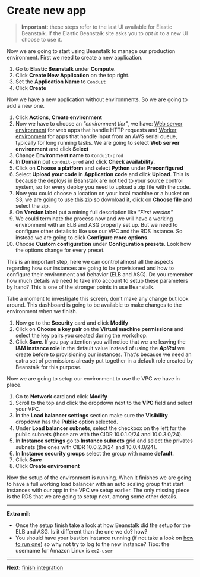 # Create new app

> **Important:** these steps refer to the last UI available for Elastic Beanstalk. If the Elastic Beanstalk site asks you to _opt in_ to a new UI choose to use it.

Now we are going to start using Beanstalk to manage our production environment. First we need to create a new application.

1. Go to **Elastic Beanstalk** under **Compute**.
2. Click **Create New Application** on the top right.
3. Set the **Application Name** to `Conduit`
4. Click **Create**

Now we have a new application without environments. So we are going to add a new one.

1. Click **Actions**, **Create environment**
2. Now we have to choose an _"environment tier"_, we have: [Web server environment](https://docs.aws.amazon.com/elasticbeanstalk/latest/dg/concepts-worker.html) for web apps that handle HTTP requests and [Worker environment](https://docs.aws.amazon.com/elasticbeanstalk/latest/dg/concepts-worker.html) for apps that handle input from an AWS serial queue, typically for long running tasks. We are going to select **Web server environment** and click **Select**
3. Change **Environment name** to `Conduit-prod`
4. In **Domain** put `conduit-prod` and click **Check availability**.
5. Click on **Choose a platform** and select **Python** under **Preconfigured**
6. Select **Upload your code** in **Application code** and click **Upload**. This is because the deploys in Beanstalk are not tied to your source control system, so for every deploy you need to upload a zip file with the code.
7. Now you could choose a location on your local machine or a bucket on S3, we are going to use [this zip](/workshop/backend/beanstalk_deploy.zip) so download it, click on **Choose file** and select the zip.
8. On **Version label** put a mining full description like _"First version"_
9. We could terminate the process now and we will have a working environment with an ELB and ASG properly set up. But we need to configure other details to like use our VPC and the RDS instance. So instead we are going to click **Configure more options**.
10. Choose **Custom configuration** under **Configuration presets**. Look how the options change for every preset.

This is an important step, here we can control almost all the aspects regarding how our instances are going to be provisioned and how to configure their environment and behavior (ELB and ASG). Do you remember how much details we need to take into account to setup these parameters by hand? This is one of the stronger points in use Beanstalk.

Take a moment to investigate this screen, don't make any change but look around. This dashboard is going to be available to make changes to the environment when we finish.

1. Now go to the **Security** card and click **Modify**
2. Click on **Choose a key pair** on the **Virtual machine permissions** and select the key pairs you created during the workshop.
3. Click **Save**. If you pay attention you will notice that we are leaving the **IAM instance role** in the default value instead of using the **_ApiRol_** we create before to provisioning our instances. That's because we need an extra set of permissions already put together in a default role created by Beanstalk for this purpose.

Now we are going to setup our environment to use the VPC we have in place.

1. Go to **Network** card and click **Modify**
2. Scroll to the top and click the dropdown next to the **VPC** field and select your VPC.
3. In the **Load balancer settings** section make sure the **Visibility** dropdown has the **Public** option selected.
4. Under **Load balancer subnets**, select the checkbox on the left for the public subnets (those are with the CIDR 10.0.1.0/24 and 10.0.3.0/24).
5. In **Instance settings** go to **Instance subnets** grid and select the privates subnets (the ones with CIDR 10.0.2.0/24 and 10.0.4.0/24).
6. In **Instance security groups** select the group with name **default**.
7. Click **Save**
8. Click **Create environment**

Now the setup of the environment is running. When it finishes we are going to have a full working load balancer with an auto scaling group that start instances with our app in the VPC we setup earlier. The only missing piece is the RDS that we are going to setup next, among some other details.

---
**Extra mil:**

- Once the setup finish take a look at how Beanstalk did the setup for the ELB and ASG. Is it different than the one we do? how?
- You should have your bastion instance running (if not take a look on [how to run one](/workshop/vpc-subnets-bastion/07-bastion.md)) so why not try to log to the new instance? Tipo: the username for Amazon Linux is `ec2-user`

---
**Next:** [finish integration](/workshop/beanstalk/03-finish-integration.md)